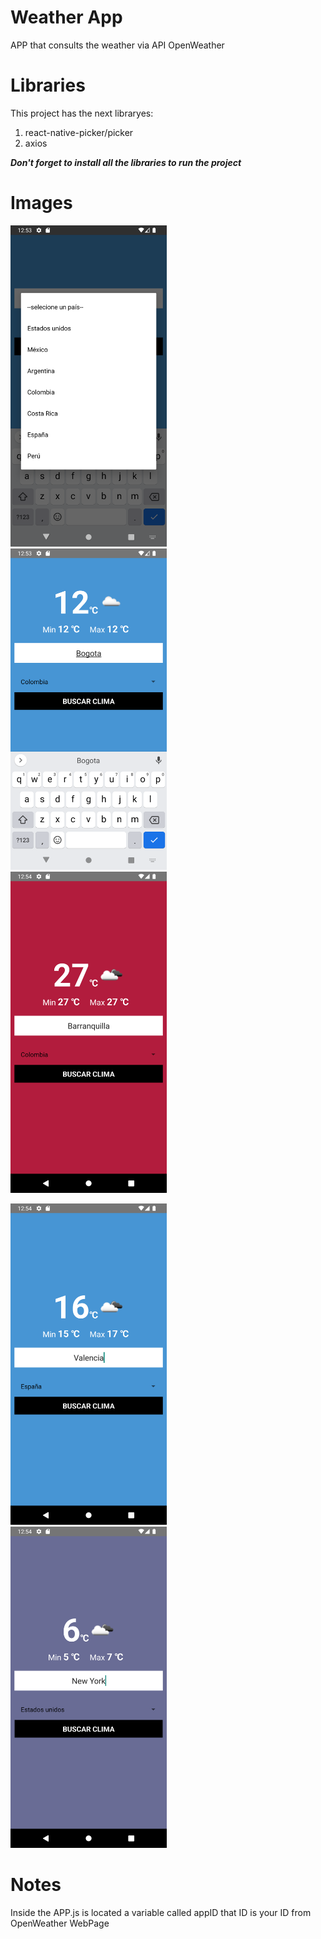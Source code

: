 # Weather App  
  APP that consults the weather via API OpenWeather
  
# Libraries

This project has the next libraryes:

1. react-native-picker/picker
2. axios

***Don't forget to install all the libraries to run the project***

# Images

<img src="ImageApp/Screenshot_1668646389.png" alt="drawing" width="250"/> &nbsp;&nbsp;&nbsp;&nbsp;
<img src="ImageApp/Screenshot_1668646394.png" alt="drawing" width="250"/> &nbsp;&nbsp;&nbsp;&nbsp; 
<img src="ImageApp/Screenshot_1668646452.png" alt="drawing" width="250"/> &nbsp;&nbsp;&nbsp;&nbsp;  
 
 
<img src="ImageApp/Screenshot_1668646462.png" alt="drawing" width="250"/> &nbsp;&nbsp;&nbsp;&nbsp;
<img src="ImageApp/Screenshot_1668646471.png" alt="drawing" width="250"/> &nbsp;&nbsp;&nbsp;&nbsp;
 
  
# Notes

Inside the APP.js is located a variable called appID that ID is your ID from OpenWeather WebPage
